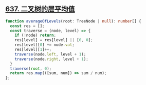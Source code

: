 ## [637. 二叉树的层平均值](https://leetcode.cn/problems/average-of-levels-in-binary-tree/submissions/503776708/)

```ts
function averageOfLevels(root: TreeNode | null): number[] {
  const res = [];
  const traverse = (node, level) => {
    if (!node) return;
    res[level] = res[level] || [0, 0];
    res[level][0] += node.val;
    res[level][1]++;
    traverse(node.left, level + 1);
    traverse(node.right, level + 1);
  }
  traverse(root, 0);
  return res.map(([sum, num]) => sum / num);
};
```